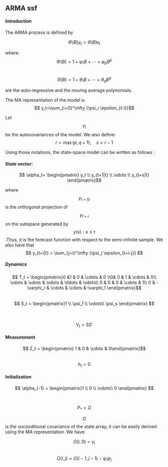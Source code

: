 ## ARMA ssf

#### Introduction

The ARMA process is defined by

$$\Phi\left(B\right)y_t=\Theta\left(B\right)\epsilon_t $$ 

where:  
$$\Phi\left(B\right)=1+\varphi_1 B + \cdots + \varphi_p B^p $$   
$$\Theta\left(B\right)=1+\theta_1 B + \cdots + \theta_q B^q $$    

are the auto-regressive and the moving average polynomials. 

The MA representation of the model is 
$$ y_t=\sum_{i=0}^\infty {\psi_i \epsilon_{t-i}}$$

Let 
$$ \gamma_i $$
be the autocovariances of the model. We also define:
$$ r=\max\left(p, q+1\right), \quad s=r-1$$

Using those notations, the state-space model can be written as follows :

#### State vector: 
$$ \alpha_t= \begin{pmatrix} y_t \\ y_{t+1|t} \\ \vdots \\ y_{t+s|t} \end{pmatrix}$$  

where 
$$  y_{t+i|t} $$ 
is the orthogonal projection of
$$  y_{t+i} $$ 
on the subspace generated by
$$ {y\left(s\right):s \leq t} $$
.Thus, it is the forecast function with respect to the semi-infinite sample.
We also have that 
$$ y_{t+i|t} = \sum_{j=i}^\infty {\psi_j \epsilon_{t+i-j}} $$

##### Dynamics

$$ T_t = \begin{pmatrix}0 &1 & 0 & \cdots & 0  \\0& 0 & 1 & \cdots & 0\\ \vdots & \vdots & \vdots & \ddots & \vdots\\ 0 & 0 & 0 & \cdots & 1\\
0 & -\varphi_r & \cdots & \cdots &-\varphi_1 \end{pmatrix}$$
<br>
$$ S_t = \begin{pmatrix}1 \\ \psi_1 \\ \vdots\\ \psi_s \end{pmatrix} $$  
<br>
$$ V_t = S S' $$

#### Measurement

$$ Z_t = \begin{pmatrix} 1 & 0 & \cdots & 0\end{pmatrix}$$
<br>
$$ h_t = 0 $$

#### Initialization 

$$ \alpha_{-1} = \begin{pmatrix}1 \\ 0 \\ \vdots\\ 0 \end{pmatrix} $$  

<br>

$$ P_{*} = \Omega $$

$$ \Omega $$
is the unconditional covariance of the state array; it can be easily derived using the MA representation. We have:

$$ \Omega\left(i,0\right) = \gamma_i $$  
$$ \Omega\left(i,j\right) = \Omega\left(i-1,j-1\right)-\psi_i \psi_j $$  
